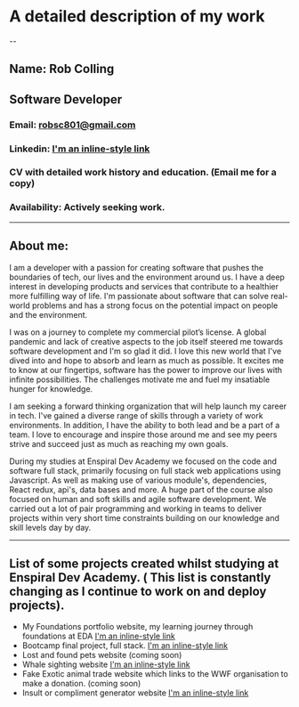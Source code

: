# A detailed description of my work
--
## Name: Rob Colling
## Software Developer

### Email: robsc801@gmail.com
### Linkedin: [I'm an inline-style link](www.linkedin.com/in/robbo123) 
### CV with detailed work history and education. (Email me for a copy)
### Availability: Actively seeking work.

---

## About me:

I am a developer with a passion for creating software that pushes the boundaries of tech, our lives and the environment around us. I have a deep interest in developing products and services that contribute to a healthier more fulfilling way of life. I'm passionate about software that can solve real-world problems and has a strong focus on the potential impact on people and the environment.

I was on a journey to complete my commercial pilot’s license. A global pandemic and lack of creative aspects to the job itself steered me towards software development and I'm so glad it did. I love this new world that I've dived into and hope to absorb and learn as much as possible. It excites me to know at our fingertips, software has the power to improve our lives with infinite possibilities. The challenges motivate me and fuel my insatiable hunger for knowledge.

I am seeking a forward thinking organization that will help launch my career in tech. I've gained a diverse range of skills through a variety of work environments. In addition, I have the ability to both lead and be a part of a team. I love to encourage and inspire those around me and see my peers strive and succeed just as much as reaching my own goals.

During my studies at Enspiral Dev Academy we focused on the code and software full stack, primarily focusing on full stack web applications using Javascript. As well as making use of various module's, dependencies, React redux, api's, data bases and more. A huge part of the course also focused on human and soft skills and agile software development. We carried out a lot of pair programming and working in teams to deliver projects within very short time constraints building on our knowledge and skill levels day by day. 

---

## List of some projects created whilst studying at Enspiral Dev Academy. ( This list is constantly changing as I continue to work on and deploy projects).

* My Foundations portfolio website, my learning journey through foundations at EDA [I'm an inline-style link](https://robbo-one.github.io/index.html)
* Bootcamp final project, full stack. [I'm an inline-style link](https://swopzies.herokuapp.com/#/)
* Lost and found pets website  (coming soon)
* Whale sighting website [I'm an inline-style link](https://whale-sighting.herokuapp.com/#/)
* Fake Exotic animal trade website which links to the WWF organisation to make a donation. (coming soon)
* Insult or compliment generator website [I'm an inline-style link](https://getfocked.herokuapp.com/)






